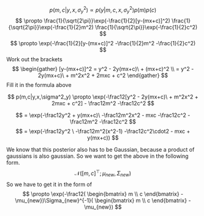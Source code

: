 $$
p(m,c|y,x,\sigma_y^2) \propto p(y|m,c,x,\sigma_y^2)p(m)p(c)
$$
$$
\propto \frac{1}{\sqrt{2\pi}}\exp(-\frac{1}{2}[y-(mx+c)]^2)
\frac{1}{\sqrt{2\pi}}\exp(-\frac{1}{2}m^2)
\frac{1}{\sqrt{2\pi}}\exp(-\frac{1}{2}c^2)
$$
$$
\propto \exp(-\frac{1}{2}[y-(mx+c)]^2 -\frac{1}{2}m^2 -\frac{1}{2}c^2)
$$
Work out the brackets
$$
\begin{gather}
[y-(mx+c)]^2 = y^2 - 2y(mx+c)\ + (mx+c)^2 \\ 
= y^2 - 2y(mx+c)\ + m^2x^2 + 2mxc + c^2
\end{gather}
$$
Fill it in the formula above

$$
p(m,c|y,x,\sigma^2_y) \propto \exp(-\frac12[y^2 - 2y(mx+c)\ + m^2x^2 + 2mxc + c^2] - \frac12m^2 -\frac12c^2
$$

$$
= \exp(-\frac12y^2 + y(mx+c)\ -\frac12m^2x^2 - mxc -\frac12c^2 - \frac12m^2 -\frac12c^2
$$
$$
= \exp(-\frac12y^2 \ -\frac12m^2(x^2-1)  -\frac12c^2\cdot2 - mxc + y(mx+c))
$$

We know that this posterior also has to be Gaussian, because a product of gaussians is also gaussian. So we want to get the above in the following form. 
$$
\mathcal{N}([m,c]^{\top};\mu_{new}, \Sigma_{new})
$$
So we have to get it in the form of 
$$
\propto \exp(-\frac12(   \begin{bmatrix}
   m \\
   c
   \end{bmatrix} - \mu_{new})\Sigma_{new}^{-1}(   \begin{bmatrix}
   m \\
   c
   \end{bmatrix} - \mu_{new})
$$